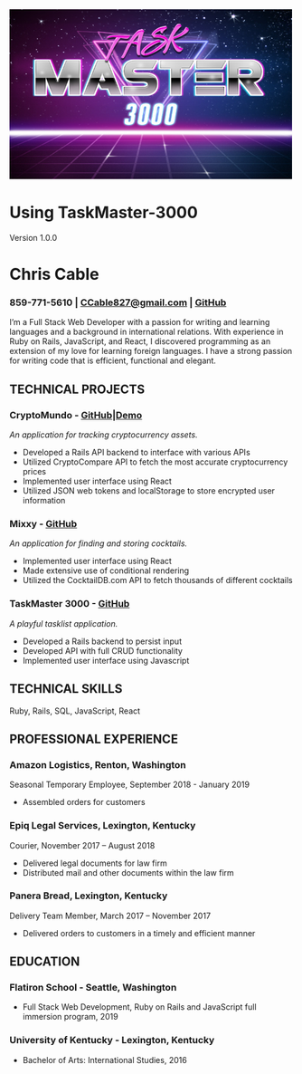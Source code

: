 

<img src="https://github.com/Hermes827/TaskMaster-3000/blob/master/frontend/img/originalTaskMaster.jpg" width="500" height="300">

# Using TaskMaster-3000

Version 1.0.0


# Chris Cable
### 859-771-5610 | CCable827@gmail.com | [GitHub](https://github.com/Hermes827)

I’m a Full Stack Web Developer with a passion for writing and learning languages and a background in international relations.  With experience in Ruby on Rails, JavaScript, and React, I discovered programming as an extension of my love for learning foreign languages. I have a strong passion for writing code that is efficient, functional and elegant.


## TECHNICAL PROJECTS
### CryptoMundo - [GitHub](https://github.com/Hermes827/CryptoMundo)|[Demo](https://www.youtube.com/watch?v=eolE7QQYYH8&feature=youtu.be)
*An application for tracking cryptocurrency assets.*
* Developed a Rails API backend to interface with various APIs
* Utilized CryptoCompare API to fetch the most accurate cryptocurrency prices
* Implemented user interface using React
* Utilized JSON web tokens and localStorage to store encrypted user information 

### Mixxy - [GitHub](https://github.com/RylanBauermeister/mixxy)
*An application for finding and storing cocktails.*
* Implemented user interface using React
* Made extensive use of conditional rendering
* Utilized the CocktailDB.com API to fetch thousands of different cocktails

### TaskMaster 3000 - [GitHub](https://github.com/Hermes827/TaskMaster-3000)
*A playful tasklist application.*
* Developed a Rails backend to persist input
* Developed API with full CRUD functionality
* Implemented user interface using Javascript

## TECHNICAL SKILLS
Ruby, Rails, SQL, JavaScript, React

## PROFESSIONAL EXPERIENCE
### Amazon Logistics, Renton, Washington
Seasonal Temporary Employee, September 2018 - January 2019
* Assembled orders for customers

### Epiq Legal Services, Lexington, Kentucky
Courier, November 2017 – August 2018
* Delivered legal documents for law firm
* Distributed mail and other documents within the law firm

### Panera Bread, Lexington, Kentucky
Delivery Team Member, March 2017 – November 2017
* Delivered orders to customers in a timely and efficient manner

## EDUCATION
### Flatiron School - Seattle, Washington
* Full Stack Web Development, Ruby on Rails and JavaScript full immersion program, 2019

### University of Kentucky - Lexington, Kentucky
* Bachelor of Arts: International Studies, 2016
